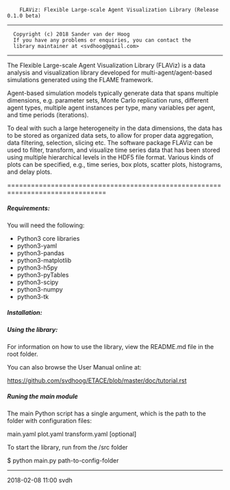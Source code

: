         FLAViz: Flexible Large-scale Agent Visualization Library (Release 0.1.0 beta)

-------------------------------------------------------------------------------

      Copyright (c) 2018 Sander van der Hoog
      If you have any problems or enquiries, you can contact the
      library maintainer at <svdhoog@gmail.com>
      
-------------------------------------------------------------------------------
        
The Flexible Large-scale Agent Visualization Library (FLAViz) is a data
analysis and visualization library developed for multi-agent/agent-based
simulations generated using the FLAME framework.

Agent-based simulation models typically generate data that spans multiple dimensions, e.g. parameter sets, Monte Carlo replication runs, different agent types, multiple agent instances per type, many variables per agent, and time periods (iterations).

To deal with such a large heterogeneity in the data dimensions, the data has to be stored as organized data sets, to allow for proper data aggregation, data filtering, selection, slicing etc. The software package FLAViz can be used to filter, transform, and visualize time series data that has been stored using multiple hierarchical levels in the HDF5 file format. Various kinds of plots can be specified, e.g., time series, box plots, scatter plots, histograms, and delay plots. 

===============================================================================

##### Requirements: #####

You will need the following:
* Python3 core libraries
* python3-yaml
* python3-pandas
* python3-matplotlib
* python3-h5py
* python3-pyTables
* python3-scipy
* python3-numpy
* python3-tk

##### Installation: #####


##### Using the library: #####

For information on how to use the library, view the README.md file in the root folder.

You can also browse the User Manual online at:

https://github.com/svdhoog/ETACE/blob/master/doc/tutorial.rst


##### Runing the main module #####

The main Python script has a single argument, which is the path to the folder with configuration files:

main.yaml
plot.yaml
transform.yaml [optional]

To start the library, run from the /src folder

$ python main.py path-to-config-folder


------------------------------------
2018-02-08 11:00 svdh
